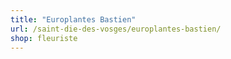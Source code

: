 ```yaml
---
title: "Europlantes Bastien"
url: /saint-die-des-vosges/europlantes-bastien/
shop: fleuriste
---
```

